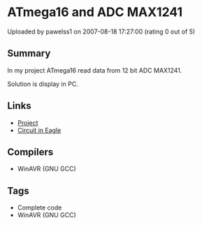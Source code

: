 # ATmega16 and ADC MAX1241

Uploaded by pawelss1 on 2007-08-18 17:27:00 (rating 0 out of 5)

## Summary

In my project ATmega16 read data from 12 bit ADC MAX1241.  

Solution is display in PC.

## Links

- [Project](http://www.megatest.pl/ADC/MAX1241.rar)
- [Circuit in Eagle](http://www.megatest.pl/ADC/ADC_MAXIM.sch)

## Compilers

- WinAVR (GNU GCC)

## Tags

- Complete code
- WinAVR (GNU GCC)
